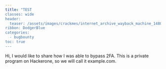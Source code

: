 ```yaml
---
title: "TEST
classes: wide
header:
  teaser: /assets/images/crackmes/internet_archive_wayback_machine_1480764321145.png
ribbon: DodgerBlue
categories:
  - bugbounty
toc: true
---
```


Hi, I would like to share how I was able to bypass 2FA. This is a private program on Hackerone, so we will call it example.com.

